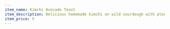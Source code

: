 ```yaml
---
item_name: Kimchi Avocado Toast
item_description: Delicious homemade kimchi on wild sourdough with plenty of avocado.
item_price: 5
---
```

